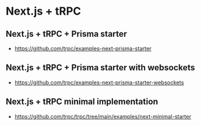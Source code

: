 # Next.js + tRPC

## Next.js + tRPC + Prisma starter

- https://github.com/trpc/examples-next-prisma-starter

## Next.js + tRPC + Prisma starter with websockets

- https://github.com/trpc/examples-next-prisma-starter-websockets

## Next.js + tRPC minimal implementation

- https://github.com/trpc/trpc/tree/main/examples/next-minimal-starter
